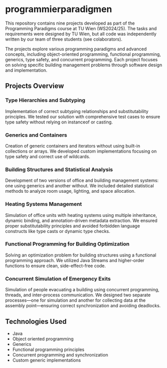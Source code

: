 # programmierparadigmen

This repository contains nine projects developed as part of the Programming Paradigms course at TU Wien (WS2024/25). The tasks and requirements were designed by TU Wien, but all code was independently written by our team of three students (see colaborators).

The projects explore various programming paradigms and advanced concepts, including object-oriented programming, functional programming, generics, type safety, and concurrent programming. Each project focuses on solving specific building management problems through software design and implementation.

## Projects Overview
### Type Hierarchies and Subtyping
Implementation of correct subtyping relationships and substitutability principles. We tested our solution with comprehensive test cases to ensure type safety without relying on instanceof or casting.

### Generics and Containers
Creation of generic containers and iterators without using built-in collections or arrays. We developed custom implementations focusing on type safety and correct use of wildcards.

### Building Structures and Statistical Analysis
Development of two versions of office and building management systems: one using generics and another without. We included detailed statistical methods to analyze room usage, lighting, and space allocation.

### Heating Systems Management
Simulation of office units with heating systems using multiple inheritance, dynamic binding, and annotation-driven metadata extraction. We ensured proper substitutability principles and avoided forbidden language constructs like type casts or dynamic type checks.

### Functional Programming for Building Optimization
Solving an optimization problem for building structures using a functional programming approach. We utilized Java Streams and higher-order functions to ensure clean, side-effect-free code.

### Concurrent Simulation of Emergency Exits
Simulation of people evacuating a building using concurrent programming, threads, and inter-process communication. We designed two separate processes—one for simulation and another for collecting data at the assembly point—ensuring correct synchronization and avoiding deadlocks.

## Technologies Used
- Java
- Object oriented programming
- Generics
- Functional programming principles
- Concurrent programming and synchronization
- Custom generic implementations
